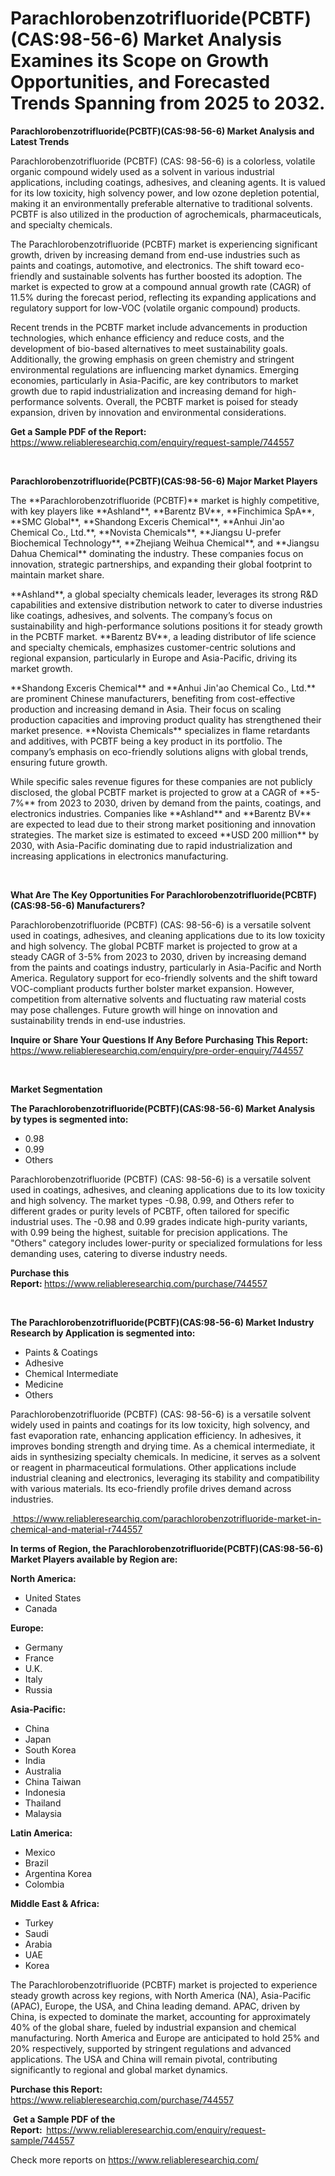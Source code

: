 <p><h1>Parachlorobenzotrifluoride(PCBTF)(CAS:98-56-6) Market Analysis Examines its Scope on Growth Opportunities, and Forecasted Trends Spanning from 2025 to 2032.</h1></p><p><strong>Parachlorobenzotrifluoride(PCBTF)(CAS:98-56-6) Market Analysis and Latest Trends</strong></p>
<p><p>Parachlorobenzotrifluoride (PCBTF) (CAS: 98-56-6) is a colorless, volatile organic compound widely used as a solvent in various industrial applications, including coatings, adhesives, and cleaning agents. It is valued for its low toxicity, high solvency power, and low ozone depletion potential, making it an environmentally preferable alternative to traditional solvents. PCBTF is also utilized in the production of agrochemicals, pharmaceuticals, and specialty chemicals.</p><p>The Parachlorobenzotrifluoride (PCBTF) market is experiencing significant growth, driven by increasing demand from end-use industries such as paints and coatings, automotive, and electronics. The shift toward eco-friendly and sustainable solvents has further boosted its adoption. The market is expected to grow at a compound annual growth rate (CAGR) of 11.5% during the forecast period, reflecting its expanding applications and regulatory support for low-VOC (volatile organic compound) products.</p><p>Recent trends in the PCBTF market include advancements in production technologies, which enhance efficiency and reduce costs, and the development of bio-based alternatives to meet sustainability goals. Additionally, the growing emphasis on green chemistry and stringent environmental regulations are influencing market dynamics. Emerging economies, particularly in Asia-Pacific, are key contributors to market growth due to rapid industrialization and increasing demand for high-performance solvents. Overall, the PCBTF market is poised for steady expansion, driven by innovation and environmental considerations.</p></p>
<p><strong>Get a Sample PDF of the Report:&nbsp;</strong> <a href="https://www.reliableresearchiq.com/enquiry/request-sample/744557?utm_campaign=1876&utm_medium=2&utm_source=Github&utm_content=ia&utm_term=20012025&utm_id=parachlorobenzotrifluoridepcbtfcas98-56-6">https://www.reliableresearchiq.com/enquiry/request-sample/744557</a></p>
<p>&nbsp;</p>
<p><strong>Parachlorobenzotrifluoride(PCBTF)(CAS:98-56-6) Major Market Players</strong></p>
<p><p>The **Parachlorobenzotrifluoride (PCBTF)** market is highly competitive, with key players like **Ashland**, **Barentz BV**, **Finchimica SpA**, **SMC Global**, **Shandong Exceris Chemical**, **Anhui Jin'ao Chemical Co., Ltd.**, **Novista Chemicals**, **Jiangsu U-prefer Biochemical Technology**, **Zhejiang Weihua Chemical**, and **Jiangsu Dahua Chemical** dominating the industry. These companies focus on innovation, strategic partnerships, and expanding their global footprint to maintain market share.</p><p>**Ashland**, a global specialty chemicals leader, leverages its strong R&D capabilities and extensive distribution network to cater to diverse industries like coatings, adhesives, and solvents. The company’s focus on sustainability and high-performance solutions positions it for steady growth in the PCBTF market. **Barentz BV**, a leading distributor of life science and specialty chemicals, emphasizes customer-centric solutions and regional expansion, particularly in Europe and Asia-Pacific, driving its market growth.</p><p>**Shandong Exceris Chemical** and **Anhui Jin'ao Chemical Co., Ltd.** are prominent Chinese manufacturers, benefiting from cost-effective production and increasing demand in Asia. Their focus on scaling production capacities and improving product quality has strengthened their market presence. **Novista Chemicals** specializes in flame retardants and additives, with PCBTF being a key product in its portfolio. The company’s emphasis on eco-friendly solutions aligns with global trends, ensuring future growth.</p><p>While specific sales revenue figures for these companies are not publicly disclosed, the global PCBTF market is projected to grow at a CAGR of **5-7%** from 2023 to 2030, driven by demand from the paints, coatings, and electronics industries. Companies like **Ashland** and **Barentz BV** are expected to lead due to their strong market positioning and innovation strategies. The market size is estimated to exceed **USD 200 million** by 2030, with Asia-Pacific dominating due to rapid industrialization and increasing applications in electronics manufacturing.</p></p>
<p>&nbsp;</p>
<p><strong>What Are The Key Opportunities For Parachlorobenzotrifluoride(PCBTF)(CAS:98-56-6) Manufacturers?</strong></p>
<p><p>Parachlorobenzotrifluoride (PCBTF) (CAS: 98-56-6) is a versatile solvent used in coatings, adhesives, and cleaning applications due to its low toxicity and high solvency. The global PCBTF market is projected to grow at a steady CAGR of 3-5% from 2023 to 2030, driven by increasing demand from the paints and coatings industry, particularly in Asia-Pacific and North America. Regulatory support for eco-friendly solvents and the shift toward VOC-compliant products further bolster market expansion. However, competition from alternative solvents and fluctuating raw material costs may pose challenges. Future growth will hinge on innovation and sustainability trends in end-use industries.</p></p>
<p><strong>Inquire or Share Your Questions If Any Before Purchasing This Report:</strong> <a href="https://www.reliableresearchiq.com/enquiry/pre-order-enquiry/744557?utm_campaign=1876&utm_medium=2&utm_source=Github&utm_content=ia&utm_term=20012025&utm_id=parachlorobenzotrifluoridepcbtfcas98-56-6">https://www.reliableresearchiq.com/enquiry/pre-order-enquiry/744557</a></p>
<p>&nbsp;</p>
<p><strong>Market Segmentation</strong></p>
<p><strong>The Parachlorobenzotrifluoride(PCBTF)(CAS:98-56-6) Market Analysis by types is segmented into:</strong></p>
<p><ul><li>0.98</li><li>0.99</li><li>Others</li></ul></p>
<p><p>Parachlorobenzotrifluoride (PCBTF) (CAS: 98-56-6) is a versatile solvent used in coatings, adhesives, and cleaning applications due to its low toxicity and high solvency. The market types -0.98, 0.99, and Others refer to different grades or purity levels of PCBTF, often tailored for specific industrial uses. The -0.98 and 0.99 grades indicate high-purity variants, with 0.99 being the highest, suitable for precision applications. The "Others" category includes lower-purity or specialized formulations for less demanding uses, catering to diverse industry needs.</p></p>
<p><strong>Purchase this Report:&nbsp;</strong><a href="https://www.reliableresearchiq.com/purchase/744557?utm_campaign=1876&utm_medium=2&utm_source=Github&utm_content=ia&utm_term=20012025&utm_id=parachlorobenzotrifluoridepcbtfcas98-56-6">https://www.reliableresearchiq.com/purchase/744557</a></p>
<p>&nbsp;</p>
<p><strong>The Parachlorobenzotrifluoride(PCBTF)(CAS:98-56-6) Market Industry Research by Application is segmented into:</strong></p>
<p><ul><li>Paints & Coatings</li><li>Adhesive</li><li>Chemical Intermediate</li><li>Medicine</li><li>Others</li></ul></p>
<p><p>Parachlorobenzotrifluoride (PCBTF) (CAS: 98-56-6) is a versatile solvent widely used in paints and coatings for its low toxicity, high solvency, and fast evaporation rate, enhancing application efficiency. In adhesives, it improves bonding strength and drying time. As a chemical intermediate, it aids in synthesizing specialty chemicals. In medicine, it serves as a solvent or reagent in pharmaceutical formulations. Other applications include industrial cleaning and electronics, leveraging its stability and compatibility with various materials. Its eco-friendly profile drives demand across industries.</p></p>
<p><a href="https://www.reliableresearchiq.com/parachlorobenzotrifluoride-market-in-chemical-and-material-r744557?utm_campaign=1876&utm_medium=2&utm_source=Github&utm_content=ia&utm_term=20012025&utm_id=parachlorobenzotrifluoridepcbtfcas98-56-6">&nbsp;https://www.reliableresearchiq.com/parachlorobenzotrifluoride-market-in-chemical-and-material-r744557</a></p>
<p><strong>In terms of Region, the Parachlorobenzotrifluoride(PCBTF)(CAS:98-56-6) Market Players available by Region are:</strong></p>
<p>
    <p> <strong> North America: </strong>
        <ul>
            <li>United States</li>
            <li>Canada</li>
        </ul>
        </p> 
    <p> <strong> Europe: </strong>
        <ul>
            <li>Germany</li>
            <li>France</li>
            <li>U.K.</li>
            <li>Italy</li>
            <li>Russia</li>
        </ul>
        </p> 
    <p> <strong> Asia-Pacific: </strong>
        <ul>
            <li>China</li>
            <li>Japan</li>
            <li>South Korea</li>
            <li>India</li>
            <li>Australia</li>
            <li>China Taiwan</li>
            <li>Indonesia</li>
            <li>Thailand</li>
            <li>Malaysia</li>
        </ul>
        </p> 
    <p> <strong> Latin America: </strong>
        <ul>
            <li>Mexico</li>
            <li>Brazil</li>
            <li>Argentina Korea</li>
            <li>Colombia</li>
        </ul>
        </p> 
    <p> <strong> Middle East & Africa: </strong>
        <ul>
            <li>Turkey</li>
            <li>Saudi</li>
            <li>Arabia</li>
            <li>UAE</li>
            <li>Korea</li>
        </ul>
    </p>
    </p>
<p><p>The Parachlorobenzotrifluoride (PCBTF) market is projected to experience steady growth across key regions, with North America (NA), Asia-Pacific (APAC), Europe, the USA, and China leading demand. APAC, driven by China, is expected to dominate the market, accounting for approximately 40% of the global share, fueled by industrial expansion and chemical manufacturing. North America and Europe are anticipated to hold 25% and 20% respectively, supported by stringent regulations and advanced applications. The USA and China will remain pivotal, contributing significantly to regional and global market dynamics.</p></p>
<p><strong>Purchase this Report: </strong><a href="https://www.reliableresearchiq.com/purchase/744557?utm_campaign=1876&utm_medium=2&utm_source=Github&utm_content=ia&utm_term=20012025&utm_id=parachlorobenzotrifluoridepcbtfcas98-56-6">https://www.reliableresearchiq.com/purchase/744557</a></p>
<p>&nbsp;<strong>Get a Sample PDF of the Report:&nbsp;&nbsp;</strong><a href="https://www.reliableresearchiq.com/enquiry/request-sample/744557?utm_campaign=1876&utm_medium=2&utm_source=Github&utm_content=ia&utm_term=20012025&utm_id=parachlorobenzotrifluoridepcbtfcas98-56-6">https://www.reliableresearchiq.com/enquiry/request-sample/744557</a></p>
<p><strong></strong></p>
<p>Check more reports on <a href="https://www.reliableresearchiq.com/?utm_campaign=1876&utm_medium=2&utm_source=Github&utm_content=ia&utm_term=20012025&utm_id=parachlorobenzotrifluoridepcbtfcas98-56-6">https://www.reliableresearchiq.com/</a></p>